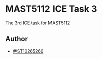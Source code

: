 
# MAST5112 ICE Task 3

The 3rd ICE task for MAST5112

## Author

- [@ST10265266](https://github.com/ST10265266)

